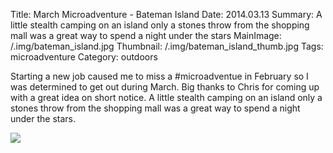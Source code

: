 Title: March Microadventure - Bateman Island
Date: 2014.03.13
Summary: A little stealth camping on an island only a stones throw from the shopping mall was a great way to spend a night under the stars
MainImage: /.img/bateman_island.jpg
Thumbnail: /.img/bateman_island_thumb.jpg
Tags: microadventure
Category: outdoors

Starting a new job caused me to miss a #microadventue in February so I was determined to get out during March. Big thanks to Chris for coming up with a great idea on short notice. A little stealth camping on an island only a stones throw from the shopping mall was a great way to spend a night under the stars.

<p><img src="/.img/outdoors/bateman_island.jpg" class="largeimg" /></p>
